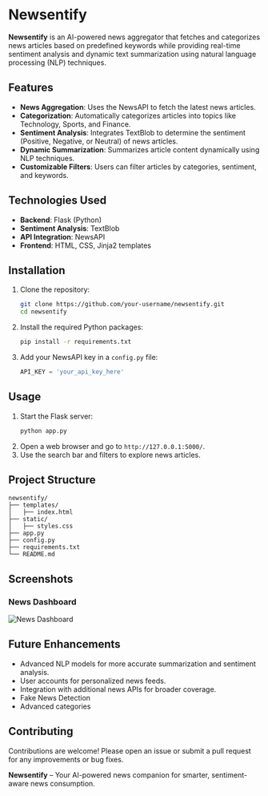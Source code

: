 # Newsentify

**Newsentify** is an AI-powered news aggregator that fetches and categorizes news articles based on predefined keywords while providing real-time sentiment analysis and dynamic text summarization using natural language processing (NLP) techniques.

## Features

- **News Aggregation**: Uses the NewsAPI to fetch the latest news articles.
- **Categorization**: Automatically categorizes articles into topics like Technology, Sports, and Finance.
- **Sentiment Analysis**: Integrates TextBlob to determine the sentiment (Positive, Negative, or Neutral) of news articles.
- **Dynamic Summarization**: Summarizes article content dynamically using NLP techniques.
- **Customizable Filters**: Users can filter articles by categories, sentiment, and keywords.

## Technologies Used

- **Backend**: Flask (Python)
- **Sentiment Analysis**: TextBlob
- **API Integration**: NewsAPI
- **Frontend**: HTML, CSS, Jinja2 templates

## Installation

1. Clone the repository:
    ```bash
    git clone https://github.com/your-username/newsentify.git
    cd newsentify
    ```
2. Install the required Python packages:
    ```bash
    pip install -r requirements.txt
    ```
3. Add your NewsAPI key in a `config.py` file:
    ```python
    API_KEY = 'your_api_key_here'
    ```

## Usage

1. Start the Flask server:
    ```bash
    python app.py
    ```
2. Open a web browser and go to `http://127.0.0.1:5000/`.
3. Use the search bar and filters to explore news articles.

## Project Structure

```
newsentify/
├── templates/
│   ├── index.html
├── static/
│   ├── styles.css
├── app.py
├── config.py
├── requirements.txt
└── README.md
```

## Screenshots


### News Dashboard
![News Dashboard]("https://github.com/raina1806/Newsentify/blob/main/Dashboard.jpeg")

## Future Enhancements

- Advanced NLP models for more accurate summarization and sentiment analysis.
- User accounts for personalized news feeds.
- Integration with additional news APIs for broader coverage.
- Fake News Detection
- Advanced categories

## Contributing

Contributions are welcome! Please open an issue or submit a pull request for any improvements or bug fixes.


**Newsentify** – Your AI-powered news companion for smarter, sentiment-aware news consumption.
